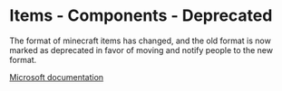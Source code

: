 # Items - Components - Deprecated

The format of minecraft items has changed, and the old format is now marked as deprecated in favor of moving and notify people to the new format.


[Microsoft documentation](https://learn.microsoft.com/en-us/minecraft/creator/reference/content/itemreference/examples/itemdefinition?view=minecraft-bedrock-stable)
